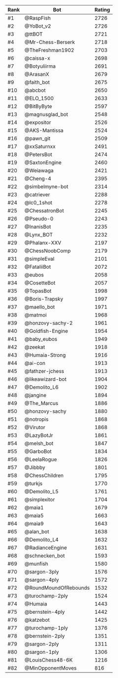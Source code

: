 Rank|Bot|Rating
---|---|---
#1|@RaspFish|2726
#2|@YoBot_v2|2726
#3|@ttBOT|2721
#4|@Mr-Chess-Berserk|2718
#5|@TheFreshman1902|2703
#6|@caissa-x|2698
#7|@Botyuliirma|2691
#8|@ArasanX|2679
#9|@faith_bot|2675
#10|@abcbot|2650
#11|@ELO_1500|2633
#12|@BitByByte|2597
#13|@magnusglad_bot|2548
#14|@expositor|2526
#15|@AKS-Mantissa|2524
#16|@pawn_git|2509
#17|@xxSaturnxx|2491
#18|@PetersBot|2474
#19|@SaxtonEngine|2460
#20|@Weiawaga|2421
#21|@Cheng-4|2395
#22|@simbelmyne-bot|2314
#23|@catriever|2288
#24|@lc0_1shot|2278
#25|@ChessatronBot|2245
#26|@Pseudo-0|2243
#27|@InanisBot|2235
#28|@Lynx_BOT|2232
#29|@Phalanx-XXV|2197
#30|@ChessNoobComp|2179
#31|@simpleEval|2101
#32|@FataliiBot|2072
#33|@eubos|2058
#34|@CosetteBot|2057
#35|@TopasBot|1998
#36|@Boris-Trapsky|1997
#37|@maello_bot|1971
#38|@matmoi|1968
#39|@honzovy-sachy-2|1961
#40|@Goldfish-Engine|1954
#41|@baby_eubos|1949
#42|@zeekat|1918
#43|@Humaia-Strong|1916
#44|@ai-con|1913
#45|@fathzer-jchess|1913
#46|@likeawizard-bot|1904
#47|@Demolito_L6|1902
#48|@jangine|1894
#49|@The_Marcus|1886
#50|@honzovy-sachy|1880
#51|@notropis|1868
#52|@Virutor|1868
#53|@LazyBotJr|1861
#54|@melsh_bot|1847
#55|@GarboBot|1834
#56|@LeelaRogue|1826
#57|@Jibbby|1801
#58|@ChessChildren|1795
#59|@turkjs|1770
#60|@Demolito_L5|1761
#61|@simplexitor|1704
#62|@maia1|1679
#63|@maia5|1663
#64|@maia9|1643
#65|@alan_bot|1638
#66|@Demolito_L4|1632
#67|@RadianceEngine|1631
#68|@schnecken_bot|1593
#69|@munfish|1580
#70|@sargon-3ply|1576
#71|@sargon-4ply|1572
#72|@RoundMoundOfRebounds|1532
#73|@turochamp-2ply|1524
#74|@Humaia|1443
#75|@bernstein-4ply|1442
#76|@katzebot|1425
#77|@turochamp-1ply|1376
#78|@bernstein-2ply|1351
#79|@sargon-2ply|1311
#80|@sargon-1ply|1306
#81|@LouisChess48-6K|1216
#82|@MinOpponentMoves|816
